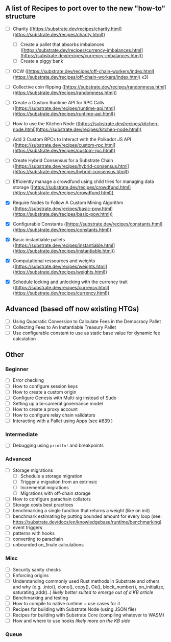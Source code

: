 ## A list of Recipes to port over to the new "how-to" structure

- [ ] Charity ([https://substrate.dev/recipes/charity.html](https://substrate.dev/recipes/charity.html))
  - [ ] Create a pallet that absorbs imbalances ([https://substrate.dev/recipes/currency-imbalances.html](https://substrate.dev/recipes/currency-imbalances.html))
  - [ ] Create a piggy bank
- [ ] OCW ([https://substrate.dev/recipes/off-chain-workers/index.html](https://substrate.dev/recipes/off-chain-workers/index.html) x3)
- [ ] Collective coin flipping ([https://substrate.dev/recipes/randomness.html](https://substrate.dev/recipes/randomness.html))
- [ ] Create a Custom Runtime API for RPC Calls ([https://substrate.dev/recipes/runtime-api.html](https://substrate.dev/recipes/runtime-api.html))
- [ ] How to use the Kitchen Node ([https://substrate.dev/recipes/kitchen-node.html](https://substrate.dev/recipes/kitchen-node.html))
- [ ] Add 3 Custom RPCs to Interact with the Polkadot JS API ([https://substrate.dev/recipes/custom-rpc.html](https://substrate.dev/recipes/custom-rpc.html))
- [ ] Create Hybrid Consensus for a Substrate Chain ([https://substrate.dev/recipes/hybrid-consensus.html](https://substrate.dev/recipes/hybrid-consensus.html))

- [ ] Efficiently manage a crowdfund using child tries for managing data storage ([https://substrate.dev/recipes/crowdfund.html](https://substrate.dev/recipes/crowdfund.html))
- [x] Require Nodes to Follow A Custom Mining Algorithm ([https://substrate.dev/recipes/basic-pow.html](https://substrate.dev/recipes/basic-pow.html))
- [x] Configurable Constants ([https://substrate.dev/recipes/constants.html](https://substrate.dev/recipes/constants.html))
- [x] Basic instantiable pallets ([https://substrate.dev/recipes/instantiable.html](https://substrate.dev/recipes/instantiable.html))
- [x] Computational ressources and weights ([https://substrate.dev/recipes/weights.html](https://substrate.dev/recipes/weights.html))
- [x] Schedule locking and unlocking with the currency trait ([https://substrate.dev/recipes/currency.html](https://substrate.dev/recipes/currency.html))

## Advanced (based off now existing HTGs)

- [ ] Using Quadratic Conversion to Calculate Fees in the Democracy Pallet
- [ ] Collecting Fees to An Instantiable Treasury Pallet 
- [ ] Use configurable constant to use as static base value for dynamic fee calculation

## Other

### Beginner

- [ ] Error checking
- [ ] How to configure session keys
- [ ] How to create a custom origin
- [ ] Configure Genesis with Multi-sig instead of Sudo
- [ ] Setting up a bi-cameral governance model
- [ ] How to create a proxy account
- [ ] How to configure relay chain validators
- [ ] Interacting with a Pallet using Apps (see [#639](https://github.com/substrate-developer-hub/substrate-developer-hub.github.io/issues/639) )

### Intermediate

- [ ] Debugging using `println!` and breakpoints

### Advanced

- [ ] Storage migrations
  - [ ] Schedule a storage migration
  - [ ] Trigger a migration from an extrinsic
  - [ ] Incremental migrations
  - [ ] Migrations with off-chain storage
- [ ] How to configure parachain collators
- [ ] Storage costs best practices
- [ ] benchmarking a single function that returns a weight (like on init)
- [ ] benchmark estimating by putting bounded amount for every loop (see: https://substrate.dev/docs/en/knowledgebase/runtime/benchmarking)
- [ ] event triggers
- [ ] patterns with hooks
- [ ] converting to parachain
- [ ] unbounded on_finale calculations

### Misc

- [ ] Security sanity checks
- [ ] Enforcing origins
- [ ] Understanding commonly used Rust methods in Substrate and others and why (e.g. .into(), clone(), copy(), Ok(), block_number(), on_initialize, saturating_add()..) _likely better suited to emerge out of a KB article_
- [ ] Benchmarking and testing
- [ ] How to compile to native runtime + use cases for it
- [ ] Recipes for building with Substrate Node (using JSON file)
- [ ] Recipes for building with Substrate Core (compiling whatever to WASM)
- [ ] How and where to use hooks _likely more on the KB side_

### Queue
